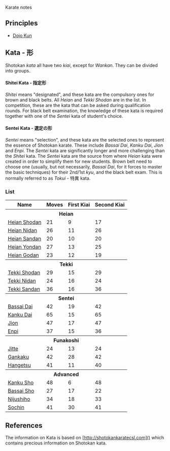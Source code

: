 Karate notes

## Principles

* [Dojo Kun](dojo-kun.md)

## Kata - 形

Shotokan _kata_ all have two _kiai_, except for _Wankan_. They can be divided into groups.

#### Shitei Kata - 指定形

_Shitei_ means "designated", and these kata are the compulsory ones for brown and black belts. All _Heian_ and _Tekki Shodan_ are in the list. In competition, these are the kata that can be asked during qualification rounds. For black belt examination, the knowledge of these kata is required together with one of the _Sentei_ kata of student's choice.

#### Sentei Kata - 選定の形

_Sentei_ means "selection", and these kata are the selected ones to represent the essence of Shotokan karate. These include _Bassai Dai_, _Kanku Dai_, _Jion_ and _Enpi_. The _Sentei_ kata are significantly longer and more challenging than the _Shitei_ kata. The _Sentei_ kata are the source from where _Heian_ kata were created in order to simplify them for new students. Brown belt need to choose one (usually, but not necessarily, _Bassai Dai_, for it forces to master the basic techniques) for their 2nd/1st _kyu_, and the black belt exam. This is normally referred to as _Tokui_ - 特異 kata.

### List

<table>
  <tr>
    <th>Name</th>
    <th>Moves</th>
    <th>First Kiai</th>
    <th>Second Kiai</th>
  </tr>
  <tr>
    <th colspan="4">Heian</th>
  </tr>
  <tr>
    <td><a href="kata/01-heian-shodan.html">Heian Shodan</a></td>
    <td>21</td><td>9</td><td>17</td>
  </tr>
  <tr>
    <td><a href="kata/02-heian-nidan.html">Heian Nidan</a></td>
    <td>26</td><td>11</td><td>26</td>
  </tr>
  <tr>
    <td><a href="kata/03-heian-sandan.html">Heian Sandan</a></td>
    <td>20</td><td>10</td><td>20</td>
  </tr>
  <tr>
    <td><a href="kata/04-heian-yondan.html">Heian Yondan</a></td>
    <td>27</td><td>13</td><td>25</td>
  </tr>
  <tr>
    <td><a href="kata/05-heian-godan.html">Heian Godan</a></td>
    <td>23</td><td>12</td><td>19</td>
  </tr>
  <tr>
    <th colspan="4">Tekki</th>
  </tr>
  <tr>
    <td><a href="kata/06-tekki-shodan.html">Tekki Shodan</a></td>
    <td>29</td><td>15</td><td>29</td>
  </tr>
  <tr>
    <td><a href="kata/07-tekki-nidan.html">Tekki Nidan</a></td>
    <td>24</td><td>16</td><td>24</td>
  </tr>
  <tr>
    <td><a href="kata/08-tekki-sandan.html">Tekki Sandan</a></td>
    <td>36</td><td>16</td><td>36</td>
  </tr>
  <tr>
    <th colspan="4">Sentei</th>
  </tr>
  <tr>
    <td><a href="kata/09-bassai-dai.html">Bassai Dai</a></td>
    <td>42</td><td>19</td><td>42</td>
  </tr>
  <tr>
    <td><a href="kata/10-kanku-dai.html">Kanku Dai</a></td>
    <td>65</td><td>15</td><td>65</td>
  </tr>
  <tr>
    <td><a href="kata/11-jion.html">Jion</a></td>
    <td>47</td><td>17</td><td>47</td>
  </tr>
  <tr>
    <td><a href="kata/12-enpi.html">Enpi</a></td>
    <td>37</td><td>15</td><td>36</td>
  </tr>
  <tr>
    <th colspan="4">Funakoshi</th>
  </tr>
  <tr>
    <td><a href="kata/13-jitte.html">Jitte</a></td>
    <td>24</td><td>13</td><td>24</td>
  </tr>
  <tr>
    <td><a href="kata/14-gankaku.html">Gankaku</a></td>
    <td>42</td><td>28</td><td>42</td>
  </tr>
  <tr>
    <td><a href="kata/15-hangetsu.html">Hangetsu</a></td>
    <td>41</td><td>11</td><td>40</td>
  </tr>
  <tr>
    <th colspan="4">Advanced</th>
  </tr>
  <tr>
    <td><a href="kata/16-kanku-sho.html">Kanku Sho</a></td>
    <td>48</td><td>6</td><td>48</td>
  </tr>
  <tr>
    <td><a href="kata/17-bassai-sho.html">Bassai Sho</a></td>
    <td>27</td><td>17</td><td>22</td>
  </tr>
  <tr>
    <td><a href="kata/19-nijushiho.html">Nijushiho</a></td>
    <td>34</td><td>18</td><td>33</td>
  </tr>
  <tr>
    <td><a href="kata/20-sochin.html">Sochin</a></td>
    <td>41</td><td>30</td><td>41</td>
  </tr>
</table>


## References

The information on Kata is based on [http://shotokankaratecsl.com]() which contains precious information on Shotokan kata.
